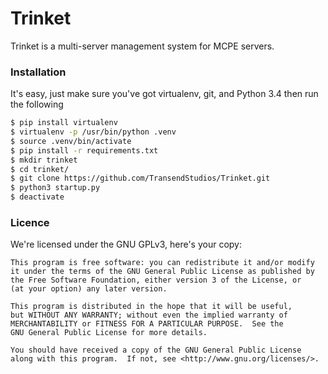 # Trinket
Trinket is a multi-server management system for MCPE servers.

### Installation
It's easy, just make sure you've got virtualenv, git, and Python 3.4 then run the following
```sh
$ pip install virtualenv
$ virtualenv -p /usr/bin/python .venv
$ source .venv/bin/activate
$ pip install -r requirements.txt
$ mkdir trinket
$ cd trinket/
$ git clone https://github.com/TransendStudios/Trinket.git
$ python3 startup.py
$ deactivate
```

### Licence
We're licensed under the GNU GPLv3, here's your copy:

	This program is free software: you can redistribute it and/or modify
	it under the terms of the GNU General Public License as published by
	the Free Software Foundation, either version 3 of the License, or
	(at your option) any later version.

	This program is distributed in the hope that it will be useful,
	but WITHOUT ANY WARRANTY; without even the implied warranty of
	MERCHANTABILITY or FITNESS FOR A PARTICULAR PURPOSE.  See the
	GNU General Public License for more details.

	You should have received a copy of the GNU General Public License
	along with this program.  If not, see <http://www.gnu.org/licenses/>.
